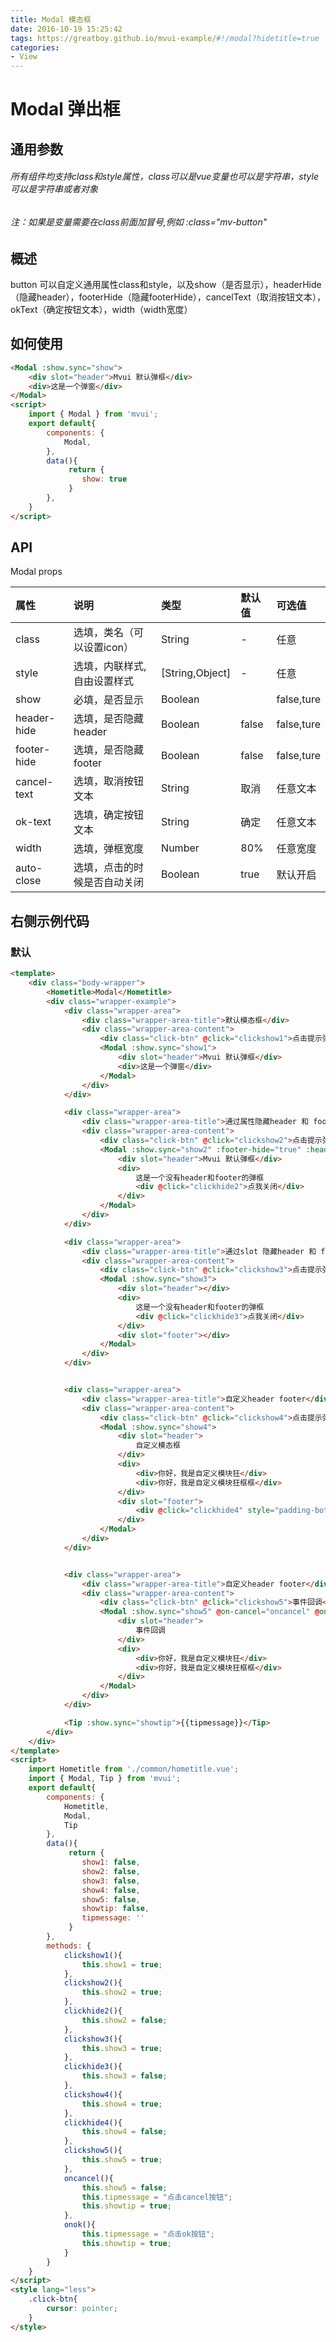 ```yaml
---
title: Modal 模态框
date: 2016-10-19 15:25:42
tags: https://greatboy.github.io/mvui-example/#!/modal?hidetitle=true
categories:
- View
---
```



# Modal 弹出框

## 通用参数
###### 所有组件均支持class和style属性，class可以是vue变量也可以是字符串，style可以是字符串或者对象
###### 注：如果是变量需要在class前面加冒号,例如 :class="mv-button"


## 概述
button 可以自定义通用属性class和style，以及show（是否显示），headerHide（隐藏header），footerHide（隐藏footerHide），cancelText（取消按钮文本），okText（确定按钮文本），width（width宽度）




## 如何使用


``` html
<Modal :show.sync="show">
    <div slot="header">Mvui 默认弹框</div>
    <div>这是一个弹窗</div>
</Modal>
<script>
    import { Modal } from 'mvui';
    export default{   
        components: { 
            Modal,
        },
        data(){
             return {
                show: true
             }
        },
    }
</script>
```


## API

Modal props

|     属性       | 说明                       |        类型       |    默认值       |    可选值             |
| :------------- |:-------------------------- | :----------------  | :------------|    :-----------------|
|    class      | 选填，类名（可以设置icon）    |    String          |      -       |     任意              |
|    style      | 选填，内联样式,自由设置样式    |   [String,Object] |      -        |     任意              |
|    show       | 必填，是否显示               |    Boolean          |              |       false,ture     |
|    header-hide | 选填，是否隐藏header        |    Boolean          |      false    | false,ture           |
|    footer-hide | 选填，是否隐藏footer        |    Boolean          |      false    |  false,ture          |
|    cancel-text | 选填，取消按钮文本           |    String          |      取消     |      任意文本      |
|    ok-text     | 选填，确定按钮文本           |    String          |      确定       |    任意文本        |
|    width      | 选填，弹框宽度               |   Number           |      80%      |    任意宽度         |
|    auto-close | 选填，点击的时候是否自动关闭   |   Boolean           |     true      |    默认开启         |





## 右侧示例代码


### 默认
``` html
<template>  
    <div class="body-wrapper">
        <Hometitle>Modal</Hometitle>
        <div class="wrapper-example">
            <div class="wrapper-area">
                <div class="wrapper-area-title">默认模态框</div>
                <div class="wrapper-area-content">
                    <div class="click-btn" @click="clickshow1">点击提示弹框</div>
                    <Modal :show.sync="show1">
                        <div slot="header">Mvui 默认弹框</div>
                        <div>这是一个弹窗</div>
                    </Modal>
                </div>
            </div>

            <div class="wrapper-area">
                <div class="wrapper-area-title">通过属性隐藏header 和 footer</div>
                <div class="wrapper-area-content">
                    <div class="click-btn" @click="clickshow2">点击提示弹框</div>
                    <Modal :show.sync="show2" :footer-hide="true" :header-hide="true">
                        <div slot="header">Mvui 默认弹框</div>
                        <div>
                            这是一个没有header和footer的弹框
                            <div @click="clickhide2">点我关闭</div>
                        </div>
                    </Modal>
                </div>
            </div>

            <div class="wrapper-area">
                <div class="wrapper-area-title">通过slot 隐藏header 和 footer</div>
                <div class="wrapper-area-content">
                    <div class="click-btn" @click="clickshow3">点击提示弹框</div>
                    <Modal :show.sync="show3">
                        <div slot="header"></div>
                        <div>
                            这是一个没有header和footer的弹框
                            <div @click="clickhide3">点我关闭</div>
                        </div>
                        <div slot="footer"></div>
                    </Modal>
                </div>
            </div>


            <div class="wrapper-area">
                <div class="wrapper-area-title">自定义header footer</div>
                <div class="wrapper-area-content">
                    <div class="click-btn" @click="clickshow4">点击提示弹框</div>
                    <Modal :show.sync="show4">
                        <div slot="header">
                            自定义模态框
                        </div>
                        <div>
                            <div>你好，我是自定义模块狂</div>
                            <div>你好，我是自定义模块狂框框</div>
                        </div>
                        <div slot="footer">
                            <div @click="clickhide4" style="padding-bottom: 10px;">自定义按钮</div>
                        </div>
                    </Modal>
                </div>
            </div>


            <div class="wrapper-area">
                <div class="wrapper-area-title">自定义header footer</div>
                <div class="wrapper-area-content">
                    <div class="click-btn" @click="clickshow5">事件回调</div>
                    <Modal :show.sync="show5" @on-cancel="oncancel" @on-ok="onok" :auto-close="false">
                        <div slot="header">
                            事件回调
                        </div>
                        <div>
                            <div>你好，我是自定义模块狂</div>
                            <div>你好，我是自定义模块狂框框</div>
                        </div>
                    </Modal>
                </div>
            </div>

            <Tip :show.sync="showtip">{{tipmessage}}</Tip>
        </div>
    </div>
</template>
<script>
    import Hometitle from './common/hometitle.vue';
    import { Modal, Tip } from 'mvui';
    export default{   
        components: { 
            Hometitle,
            Modal,
            Tip
        },
        data(){
             return {
                show1: false,
                show2: false,
                show3: false,
                show4: false,
                show5: false,
                showtip: false,
                tipmessage: ''
             }
        },
        methods: {
            clickshow1(){
                this.show1 = true;
            },
            clickshow2(){
                this.show2 = true;
            },
            clickhide2(){
                this.show2 = false;
            },
            clickshow3(){
                this.show3 = true;
            },
            clickhide3(){
                this.show3 = false;
            },
            clickshow4(){
                this.show4 = true;
            },
            clickhide4(){
                this.show4 = false;
            },
            clickshow5(){
                this.show5 = true;
            },
            oncancel(){
                this.show5 = false;
                this.tipmessage = "点击cancel按钮";
                this.showtip = true;
            },
            onok(){
                this.tipmessage = "点击ok按钮";
                this.showtip = true;
            }
        }
    }
</script>
<style lang="less">
    .click-btn{
        cursor: pointer;
    }
</style>
```

